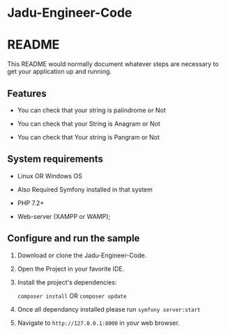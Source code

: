 # Jadu-Engineer-Code
# README #

This README would normally document whatever steps are necessary to get your application up and running.

## Features

* You can check that your string is palindrome or Not

* You can check that your String is Anagram or Not

* You can check that Your string is Pangram or Not


## System requirements

* Linux OR Windows OS

* Also Required Symfony installed in that system

* PHP 7.2+

* Web-server (XAMPP or WAMP);


## Configure and run the sample

1. Download or clone the Jadu-Engineer-Code.

2. Open the Project in your favorite IDE.

3. Install the project's dependencies:

   ```composer install```
   OR
   ```composer update```
4. Once all dependancy installed please run ```symfony server:start```

5. Navigate to `http://127.0.0.1:8000` in your web browser.
